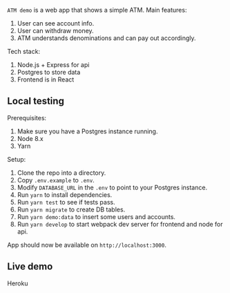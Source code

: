 `ATM demo` is a web app that shows a simple ATM. Main features:
1. User can see account info.
2. User can withdraw money.
3. ATM understands denominations and can pay out accordingly.

Tech stack:
1. Node.js + Express for api
2. Postgres to store data
3. Frontend is in React

## Local testing
Prerequisites:
1. Make sure you have a Postgres instance running.
2. Node 8.x
3. Yarn

Setup:
1. Clone the repo into a directory.
2. Copy `.env.example` to `.env`.
3. Modify `DATABASE_URL` in the `.env` to point to your Postgres instance.
4. Run `yarn` to install dependencies.
5. Run `yarn test` to see if tests pass.
6. Run `yarn migrate` to create DB tables.
7. Run `yarn demo:data` to insert some users and accounts.
8. Run `yarn develop` to start webpack dev server for frontend and node for api.

App should now be available on `http://localhost:3000`.

## Live demo
Heroku
